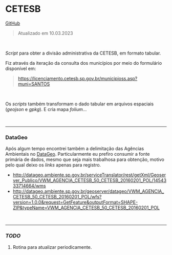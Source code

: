 # CETESB

[GitHub](https://github.com/open-geodata/sp_cetesb_divadmin)

> Atualizado em 10.03.2023

<br>

_Script_ para obter a divisão administrativa da CETESB, em formato tabular.

Fiz através da iteração da consulta dos municípios por meio do formulário disponível em:

> https://licenciamento.cetesb.sp.gov.br/municipioss.asp?muni=SANTOS

<br>

Os _scripts_ também transformam o dado tabular em arquivos espaciais (_geojson_ e _gpkg_). E cria mapa _folium_...

<br>

---

### DataGeo

Após algum tempo encontrei também a delimitação das Agências Ambientais no [DataGeo](https://datageo.ambiente.sp.gov.br/). Particularmente eu prefiro consumir a fonte primária de dados, mesmo que seja mais trabalhosa para obtenção, motivo pelo qual deixo os _links_ apenas para registro.

- http://datageo.ambiente.sp.gov.br/serviceTranslator/rest/getXml/Geoserver_Publico/VWM_AGENCIA_CETESB_50_CETESB_20160201_POL/1454333714664/wms
- http://datageo.ambiente.sp.gov.br/geoserver/datageo/VWM_AGENCIA_CETESB_50_CETESB_20160201_POL/wfs?version=1.0.0&request=GetFeature&outputFormat=SHAPE-ZIP&typeName=VWM_AGENCIA_CETESB_50_CETESB_20160201_POL

<br>

---

### _TODO_

1. Rotina para atualizar periodicamente.
